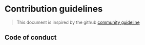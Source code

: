 # Contribution guidelines

  > This document is inspired by the github [community guideline](https://help.github.com/articles/github-community-guidelines/)


## Code of conduct
